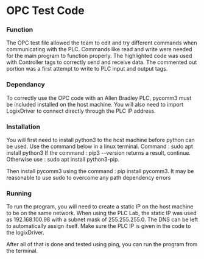# OPC Test Code

### Function
The OPC test file allowed the team to edit and try different commands when communicating with the PLC. 
Commands like read and write were needed for the main program to function properly.
The highlighted code was used with Controller tags to correctly send and receive data. 
The commented out portion was a first attempt to write to PLC input and output tags.

### Dependancy 
To correctly use the OPC code with an Allen Bradley PLC, pycomm3 must be included installed on the host machine.
You will also need to import LogixDriver to connect directly through the PLC IP address. 

### Installation
You will first need to install python3 to the host machine before python can be used. Use the command below in a linux terminal.
Command : sudo apt install python3
If the command : pip3 --version returns a result, continue. Otherwise use : sudo apt install python3-pip.

Then install pycomm3 using the command : pip install pycomm3. It may be reasonable to use sudo to overcome any path dependency errors

### Running
To run the program, you will need to create a static IP on the host machine to be on the same network.
When using the PLC Lab, the static IP was used as 192.168.100.98 with a subnet mask of 255.255.255.0. 
The DNS can be left to automatically assign itself. Make sure the PLC IP is given in the code to the logixDriver. 

After all of that is done and tested using ping, you can run the program from the terminal. 
